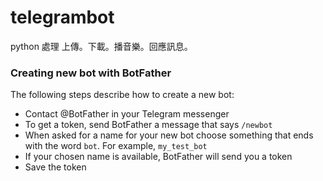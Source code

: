 # telegrambot
python 處理 上傳。下載。播音樂。回應訊息。

### Creating new bot with BotFather
The following steps describe how to create a new bot:
- Contact @BotFather in your Telegram messenger
- To get a token, send BotFather a message that says <code>/newbot</code>
- When asked for a name for your new bot choose something that ends with the word <code>bot</code>. For example, <code>my_test_bot</code>
- If your chosen name is available, BotFather will send you a token
- Save the token

